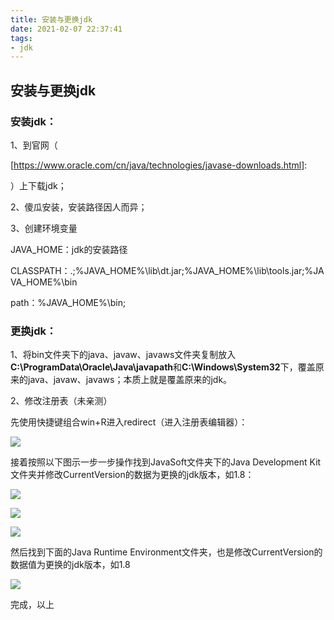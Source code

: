```yaml
---
title: 安装与更换jdk
date: 2021-02-07 22:37:41
tags:
- jdk
---
```


## 安装与更换jdk

### 安装jdk：

1、到官网（

[https://www.oracle.com/cn/java/technologies/javase-downloads.html]: 

）上下载jdk；

2、傻瓜安装，安装路径因人而异；

3、创建环境变量

JAVA_HOME：jdk的安装路径

CLASSPATH：.\;%JAVA_HOME%\lib\dt.jar;\%JAVA_HOME%\lib\tools.jar;%JAVA_HOME%\bin

path：%JAVA_HOME%\bin;

### 更换jdk：

1、将bin文件夹下的java、javaw、javaws文件夹复制放入**C:\ProgramData\Oracle\Java\javapath**和**C:\Windows\System32**下，覆盖原来的java、javaw、javaws；本质上就是覆盖原来的jdk。

2、修改注册表（未亲测）

先使用快捷键组合win+R进入redirect（进入注册表编辑器）：

![](1.png)

接着按照以下图示一步一步操作找到JavaSoft文件夹下的Java Development Kit文件夹并修改CurrentVersion的数据为更换的jdk版本，如1.8：

![](2.png)

![](3.png)

![](4.png)

然后找到下面的Java Runtime Environment文件夹，也是修改CurrentVersion的数据值为更换的jdk版本，如1.8

![](5.png)



完成，以上